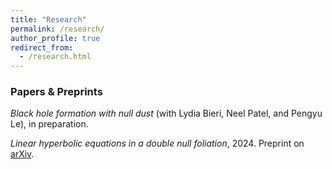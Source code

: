 ```yaml
---
title: "Research"
permalink: /research/
author_profile: true
redirect_from:
  - /research.html
---
```


### Papers & Preprints

*Black hole formation with null dust* (with Lydia Bieri, Neel Patel, and Pengyu Le), in preparation. 

*Linear hyperbolic equations in a double null foliation*, 2024. Preprint on [arXiv](https://arxiv.org/abs/2412.01915).